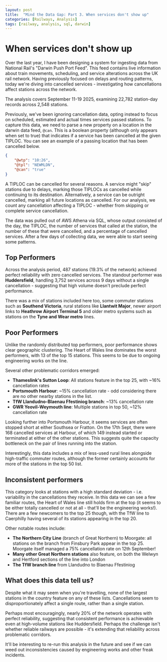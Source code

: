 ```yaml
---
layout: post
title:  "Mind the Data Gap: Part 3. When services don't show up"
categories: [Railways, Analysis]
tags: [railway, analysis, sql, darwin]
---
```


# When services don't show up

Over the last year, I have been designing a system for ingesting data from National Rail's "Darwin Push Port Feed". This feed contains live information about train movements, scheduling, and service alterations across the UK rail network. Having previously focused on delays and routing patterns, today we're diving into cancelled services - investigating how cancellations affect stations across the network.

The analysis covers September 11-19 2025, examining 22,782 station-day records across 2,548 stations. 

Previously, we've been ignoring cancellation data, opting instead to focus on scheduled, estimated and actual times services passed stations. To capture this data, we need to parse a new property on a location in the darwin data feed, `@can`. This is a boolean property (although only appears when set to true) that indicates if a service has been cancelled at the given TIPLOC. You can see an example of a passing location that has been cancelled below.

```json
{
    "@wtp": "10:26",
    "@tpl": "NEWMLDN",
    "@can": "true"
}
```

A TIPLOC can be cancelled for several reasons. A service might "skip" stations due to delays, marking those TIPLOCs as cancelled while continuing to its destination. Alternatively, a service can be outright cancelled, marking all future locations as cancelled. For our analysis, we count any cancellation affecting a TIPLOC - whether from skipping or complete service cancellation.

The data was pulled out of AWS Athena via SQL, whose output consisted of the day, the TIPLOC, the number of services that called at the station, the number of these that were cancelled, and a percentage of cancelled services. After a few days of collecting data, we were able to start seeing some patterns. 

## Top Performers

Across the analysis period, 487 stations (19.3% of the network) achieved perfect reliability with zero cancelled services. The standout performer was **Huddersfield**, handling 3,752 services across 9 days without a single cancellation - suggesting that high volume doesn't preclude perfect performance.

There was a mix of stations included here too, some commuter stations such as **Southend Victoria**, rural stations like **Llantwit Major**, newer airport links to **Heathrow Airport Terminal 5** and older metro systems such as stations on the **Tyne and Wear metro** lines. 

## Poor Performers

Unlike the randomly distributed top performers, poor performance shows clear geographic clustering. The Heart of Wales line dominates the worst performers, with 13 of the top 15 stations. This seems to be due to ongoing engineering works on the line.

Several other problematic corridors emerged:

- **Thameslink's Sutton Loop**: All stations feature in the top 25, with ~16% cancellation rates
- **Portsmouth Harbour**: ~15% cancellation rate - odd considering there are no other nearby stations in the list.
- **TfW Llandudno-Blaenau Ffestiniog branch**: ~13% cancellation rate
- **GWR Yeovil-Weymouth line**: Multiple stations in top 50, ~12% cancellation rate

Looking further into Portsmouth Harbour, it seems services are often stopped short at either Southsea or Fratton. On the 17th Sept, there were 168 cancelled services at Harbour, of which 149 instead started or terminated at either of the other stations. This suggests quite the capacity bottleneck on the pair of lines running into the station.

Interestingly, this data includes a mix of less-used rural lines alongside high-traffic commuter routes, although the former certainly accounts for more of the stations in the top 50 list.

## Inconsistent performers

This category looks at stations with a high standard deviation - i.e. variability in the cancellations they receive. In this data we can see a few familiar routes, the Heart of Wales line still holds firm at the top (it seems to be either totally cancelled or not at all - that'll be the engineering works!). There are a few newcomers to the top 25 though, with the TfW line to Caerphilly having several of its stations appearing in the top 20.

Other notable routes include:

- **The Northern City Line** (branch of Great Northern) to Moorgate: all stations on the branch from Finsbury Park appear in the top 25. Moorgate itself managed a 75% cancellation rate on 12th September!
- **Many other Great Northern stations** also feature, on both the Welwyn and Hertford sections of the line into London
- **The TfW branch line** from Llandudno to Blaenau Ffestiniog

## What does this data tell us? 

Despite what it may seem when you're travelling, none of the largest stations in the country feature on any of these lists. Cancellations seem to disproportionately affect a single route, rather than a single station.

Perhaps most encouragingly, nearly 20% of the network operates with perfect reliability, suggesting that consistent performance is achievable even at high-volume stations like Huddersfield. Perhaps the challenge isn't whether reliable railways are possible - it's extending that reliability across problematic corridors.

It'll be interesting to re-run this analysis in the future and see if we can weed out inconsistencies caused by engineering works and other freak incidents.